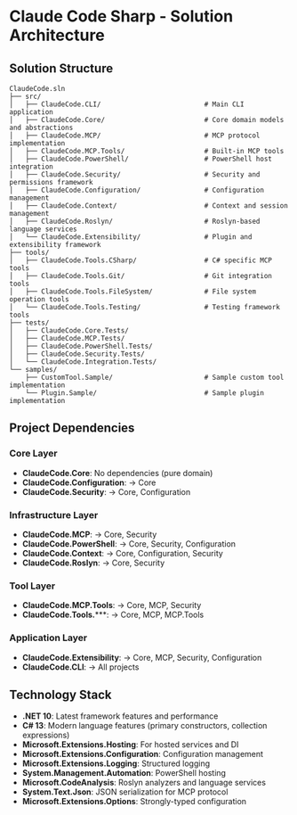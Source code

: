 # Claude Code Sharp - Solution Architecture

## Solution Structure

```
ClaudeCode.sln
├── src/
│   ├── ClaudeCode.CLI/                          # Main CLI application
│   ├── ClaudeCode.Core/                         # Core domain models and abstractions
│   ├── ClaudeCode.MCP/                          # MCP protocol implementation
│   ├── ClaudeCode.MCP.Tools/                    # Built-in MCP tools
│   ├── ClaudeCode.PowerShell/                   # PowerShell host integration
│   ├── ClaudeCode.Security/                     # Security and permissions framework
│   ├── ClaudeCode.Configuration/                # Configuration management
│   ├── ClaudeCode.Context/                      # Context and session management
│   ├── ClaudeCode.Roslyn/                       # Roslyn-based language services
│   └── ClaudeCode.Extensibility/                # Plugin and extensibility framework
├── tools/
│   ├── ClaudeCode.Tools.CSharp/                 # C# specific MCP tools
│   ├── ClaudeCode.Tools.Git/                    # Git integration tools
│   ├── ClaudeCode.Tools.FileSystem/             # File system operation tools
│   └── ClaudeCode.Tools.Testing/                # Testing framework tools
├── tests/
│   ├── ClaudeCode.Core.Tests/
│   ├── ClaudeCode.MCP.Tests/
│   ├── ClaudeCode.PowerShell.Tests/
│   ├── ClaudeCode.Security.Tests/
│   └── ClaudeCode.Integration.Tests/
└── samples/
    ├── CustomTool.Sample/                       # Sample custom tool implementation
    └── Plugin.Sample/                           # Sample plugin implementation
```

## Project Dependencies

### Core Layer
- **ClaudeCode.Core**: No dependencies (pure domain)
- **ClaudeCode.Configuration**: → Core
- **ClaudeCode.Security**: → Core, Configuration

### Infrastructure Layer
- **ClaudeCode.MCP**: → Core, Security
- **ClaudeCode.PowerShell**: → Core, Security, Configuration
- **ClaudeCode.Context**: → Core, Configuration, Security
- **ClaudeCode.Roslyn**: → Core, Security

### Tool Layer
- **ClaudeCode.MCP.Tools**: → Core, MCP, Security
- **ClaudeCode.Tools.*****: → Core, MCP, MCP.Tools

### Application Layer
- **ClaudeCode.Extensibility**: → Core, MCP, Security, Configuration
- **ClaudeCode.CLI**: → All projects

## Technology Stack

- **.NET 10**: Latest framework features and performance
- **C# 13**: Modern language features (primary constructors, collection expressions)
- **Microsoft.Extensions.Hosting**: For hosted services and DI
- **Microsoft.Extensions.Configuration**: Configuration management
- **Microsoft.Extensions.Logging**: Structured logging
- **System.Management.Automation**: PowerShell hosting
- **Microsoft.CodeAnalysis**: Roslyn analyzers and language services
- **System.Text.Json**: JSON serialization for MCP protocol
- **Microsoft.Extensions.Options**: Strongly-typed configuration